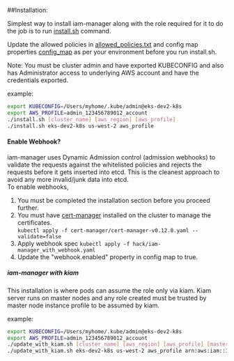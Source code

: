 ##Installation:

Simplest way to install iam-manager along with the role required for it to do the job is to run [install.sh](hack/install.sh) command.  

Update the allowed policies in [allowed_policies.txt](hack/allowed_policies.txt) and config map properties [config_map](hack/iammanager.keikoproj.io_iamroles-configmap.yaml) as per your environment before you run install.sh.

Note: You must be cluster admin and have exported KUBECONFIG and also has Administrator access to underlying AWS account and have the credentials exported.

example:
```bash
export KUBECONFIG=/Users/myhome/.kube/admin@eks-dev2-k8s  
export AWS_PROFILE=admin_123456789012_account
./install.sh [cluster_name] [aws_region] [aws_profile]
./install.sh eks-dev2-k8s us-west-2 aws_profile
```

#### Enable Webhook?
iam-manager uses Dynamic Admission control (admission webhooks) to validate the requests against the whitelisted policies and rejects the requests before it gets inserted into etcd. This is the cleanest approach to avoid any more invalid/junk data into etcd.  
To enable webhooks,
1. You must be completed the installation section before you proceed further.
2. You must have [cert-manager](https://cert-manager.io/docs/) installed on the cluster to  manage the certificates.  
    ```kubectl apply -f cert-manager/cert-manager-v0.12.0.yaml --validate=false```
3. Apply webhook spec
    ```kubectl apply -f hack/iam-manager_with_webhook.yaml```
4. Update the "webhook.enabled" property in config map to true.

##### iam-manager with kiam
This installation is where pods can assume the role only via kiam. Kiam server runs on master nodes and any role created must be trusted by master node instance profile to be assumed by kiam.  

example:
```bash
export KUBECONFIG=/Users/myhome/.kube/admin@eks-dev2-k8s  
export AWS_PROFILE=admin_123456789012_account
./update_with_kiam.sh [cluster_name] [aws_region] [aws_profile] [masters_nodes_instance_profile]
./update_with_kiam.sh eks-dev2-k8s us-west-2 aws_profile arn:aws:iam::123456789012:role/masters.eks-dev2-k8s

```


